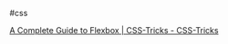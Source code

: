 #css 

[A Complete Guide to Flexbox | CSS-Tricks - CSS-Tricks](https://css-tricks.com/snippets/css/a-guide-to-flexbox/)